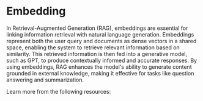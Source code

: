 # Embedding

In Retrieval-Augmented Generation (RAG), embeddings are essential for linking information retrieval with natural language generation. Embeddings represent both the user query and documents as dense vectors in a shared space, enabling the system to retrieve relevant information based on similarity. This retrieved information is then fed into a generative model, such as GPT, to produce contextually informed and accurate responses. By using embeddings, RAG enhances the model's ability to generate content grounded in external knowledge, making it effective for tasks like question answering and summarization.

Learn more from the following resources:

